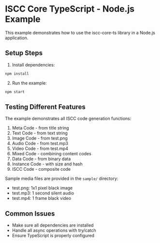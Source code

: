 # ISCC Core TypeScript - Node.js Example

This example demonstrates how to use the iscc-core-ts library in a Node.js application.

## Setup Steps

1. Install dependencies:
```bash
npm install
```

2. Run the example:
```bash
npm start
```

## Testing Different Features

The example demonstrates all ISCC code generation functions:

1. Meta Code - from title string
2. Text Code - from text string
3. Image Code - from test.png
4. Audio Code - from test.mp3
5. Video Code - from test.mp4
6. Mixed Code - combining content codes
7. Data Code - from binary data
8. Instance Code - with size and hash
9. ISCC Code - composite code

Sample media files are provided in the `sample/` directory:
- test.png: 1x1 pixel black image
- test.mp3: 1 second silent audio
- test.mp4: 1 frame black video

## Common Issues

- Make sure all dependencies are installed
- Handle all async operations with try/catch
- Ensure TypeScript is properly configured 